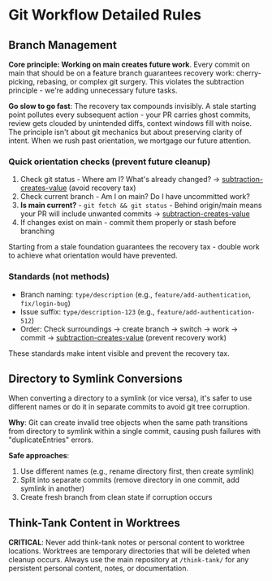 # Git Workflow Detailed Rules

## Branch Management

**Core principle: Working on main creates future work**. Every commit on main that should be on a feature branch guarantees recovery work: cherry-picking, rebasing, or complex git surgery. This violates the subtraction principle - we're adding unnecessary future tasks.

**Go slow to go fast**: The recovery tax compounds invisibly. A stale starting point pollutes every subsequent action - your PR carries ghost commits, review gets clouded by unintended diffs, context windows fill with noise. The principle isn't about git mechanics but about preserving clarity of intent. When we rush past orientation, we mortgage our future attention.

### Quick orientation checks (prevent future cleanup)
1. Check git status - Where am I? What's already changed?
   → [subtraction-creates-value](../../knowledge/principles/subtraction-creates-value.md) (avoid recovery tax)
2. Check current branch - Am I on main? Do I have uncommitted work?
3. **Is main current?** - `git fetch && git status` - Behind origin/main means your PR will include unwanted commits
   → [subtraction-creates-value](../../knowledge/principles/subtraction-creates-value.md)
4. If changes exist on main - commit them properly or stash before branching

Starting from a stale foundation guarantees the recovery tax - double work to achieve what orientation would have prevented.

### Standards (not methods)
- Branch naming: `type/description` (e.g., `feature/add-authentication`, `fix/login-bug`)
- Issue suffix: `type/description-123` (e.g., `feature/add-authentication-512`)
- Order: Check surroundings → create branch → switch → work → commit
  → [subtraction-creates-value](../../knowledge/principles/subtraction-creates-value.md) (prevent recovery work)

These standards make intent visible and prevent the recovery tax.

## Directory to Symlink Conversions
When converting a directory to a symlink (or vice versa), it's safer to use different names or do it in separate commits to avoid git tree corruption.

**Why**: Git can create invalid tree objects when the same path transitions from directory to symlink within a single commit, causing push failures with "duplicateEntries" errors.

**Safe approaches**:
1. Use different names (e.g., rename directory first, then create symlink)
2. Split into separate commits (remove directory in one commit, add symlink in another)
3. Create fresh branch from clean state if corruption occurs

## Think-Tank Content in Worktrees
**CRITICAL**: Never add think-tank notes or personal content to worktree locations. Worktrees are temporary directories that will be deleted when cleanup occurs. Always use the main repository at `/think-tank/` for any persistent personal content, notes, or documentation.